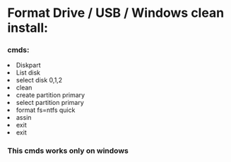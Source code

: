 # Format Drive / USB / Windows clean install:

<h3>cmds:</h3>

<li>Diskpart</li>
<li>List disk</li>
<li>select disk 0,1,2</li>
<li>clean</li>
<li>create partition primary</li>
<li>select partition primary</li>
<li>format fs=ntfs quick</li>
<li>assin</li>
<li>exit</li>
<li>exit</li>

<h3>This cmds works only on windows </h3>
